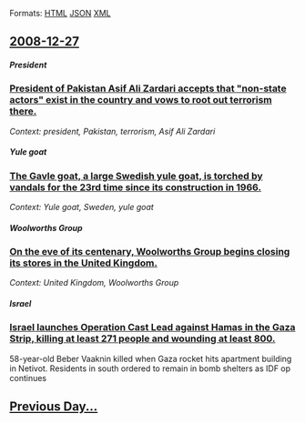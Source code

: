 
Formats: [HTML](2008/12/27/index.html)  [JSON](2008/12/27/index.json)  [XML](2008/12/27/index.xml)  

## [2008-12-27](/news/2008/12/27/index.md)

##### President
### [ President of Pakistan Asif Ali Zardari accepts that "non-state actors" exist in the country and vows to root out terrorism there. ](/news/2008/12/27/president-of-pakistan-asif-ali-zardari-accepts-that-non-state-actors-exist-in-the-country-and-vows-to-root-out-terrorism-there.md)
_Context: president, Pakistan, terrorism, Asif Ali Zardari_

##### Yule goat
### [ The Gavle goat, a large Swedish yule goat, is torched by vandals for the 23rd time since its construction in 1966. ](/news/2008/12/27/the-ga-vle-goat-a-large-swedish-yule-goat-is-torched-by-vandals-for-the-23rd-time-since-its-construction-in-1966.md)
_Context: Yule goat, Sweden, yule goat_

##### Woolworths Group
### [ On the eve of its centenary, Woolworths Group begins closing its stores in the United Kingdom. ](/news/2008/12/27/on-the-eve-of-its-centenary-woolworths-group-begins-closing-its-stores-in-the-united-kingdom.md)
_Context: United Kingdom, Woolworths Group_

##### Israel
### [ Israel launches Operation Cast Lead against Hamas in the Gaza Strip, killing at least 271 people and wounding at least 800. ](/news/2008/12/27/israel-launches-operation-cast-lead-against-hamas-in-the-gaza-strip-killing-at-least-271-people-and-wounding-at-least-800.md)
58-year-old Beber Vaaknin killed when Gaza rocket hits apartment building in Netivot. Residents in south ordered to remain in bomb shelters as IDF op continues

## [Previous Day...](/news/2008/12/26/index.md)

